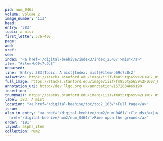 ```yaml
---
pid: num_0463
volume: Volume 2
image_number: '113'
head: 
entry: '383'
topic: A mist
first_letter: 376-400
page: 
add: 
xref: 
see: 
index: "<a href='/digital-beehive/index3/index_2543/'>mist</a>"
item: "#item-b69c7c8c2"
unparsed: 
line: 'Entry: 383|Topic: A mist|Index: mist|#item-b69c7c8c2'
selection: https://stacks.stanford.edu/image/iiif/fm855tg5659%2F1607_0580/321,2582,2933,320/full/0/default.jpg
full_image: https://stacks.stanford.edu/image/iiif/fm855tg5659%2F1607_0580/full/full/0/default.jpg
annotation_uri: http://dev.llgc.org.uk/annotation/1572634869190
insertion: 
thumbnail: https://stacks.stanford.edu/image/iiif/fm855tg5659%2F1607_0580/321,2582,600,180/250,/0/default.jpg
label: 383. A mist
location: "<a href='/digital-beehive/toc/toc2_103/'>Full Page</a>"
issue: 
also_in_entry: "<a href='/digital-beehive/num2/num_0461/'>Clouds</a>|<a href='/digital-beehive/num2/num_0462/'>Firmament</a>|<a
  href='/digital-beehive/num2/num_0464/'>Rime upon the ground</a>"
order: '191'
layout: alpha_item
collection: num2
---
```

